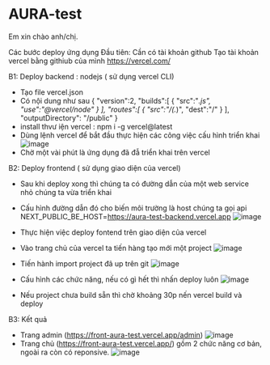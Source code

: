 ﻿# AURA-test

 Em xin chào anh/chị.

 Các bước deploy ứng dụng
 Đầu tiên: Cần có tài khoản github
 Tạo tài khoản vercel bằng githiub của mình https://vercel.com/
 
 B1: Deploy backend : nodejs ( sử dụng vercel CLI)
 - Tạo file vercel.json
 - Có nội dung như sau
   {
    "version":2,
    "builds":[
        {
            "src":"*.js",
            "use":"@vercel/node"
        }
    ],
    "routes":[
        {
            "src":"/(.*)",
            "dest":"/"
        }
    ],
    "outputDirectory": "/public"
}
- install thvư iện vercel : npm i -g vercel@latest
- Dùng lệnh vercel để bắt đầu thực hiện các công việc cấu hình triển khai
  ![image](https://github.com/vantohuu/AURA-test/assets/82772386/74654719-e847-4391-802a-0058d86b252e)
- Chờ một vài phút là ứng dụng đã đẫ triển khai trên vercel
  
B2: Deploy frontend  ( sử dụng giao diện của vercel)

- Sau khi deploy xong thì chúng ta có đường dẫn của một web service nhỏ chúng ta vừa triển khai
- Cấu hình đường dẫn đó cho biến môi trường là host chúng ta gọi api
  NEXT_PUBLIC_BE_HOST=https://aura-test-backend.vercel.app
  ![image](https://github.com/vantohuu/AURA-test/assets/82772386/7d424dd9-62fe-4755-9188-768e1298acb0)

- Thực hiện việc deploy fontend trên giao diện của vercel
- Vào trang chủ của vercel ta tiến hàng tạo mới một project
![image](https://github.com/vantohuu/AURA-test/assets/82772386/60c421fb-2b6d-4c6c-adad-694bd834422b)
- Tiến hành import project đã up trên git
  ![image](https://github.com/vantohuu/AURA-test/assets/82772386/404f7ef6-00ee-408d-8928-2fb4a2af9047)
- Cấu hình các chức năng, nếu có gì hết thì nhấn deploy luôn
  ![image](https://github.com/vantohuu/AURA-test/assets/82772386/c3dab4df-ebe4-4765-b35b-f74443d5ef70)
- Nếu project chưa build sẵn thì chờ khoảng 30p nến vercel build và deploy

B3: Kết quả 
- Trang admin (https://front-aura-test.vercel.app/admin)
  ![image](https://github.com/vantohuu/AURA-test/assets/82772386/7aefa02b-7fe2-4cc0-8a91-f5edc5e2a77f)
- Trang chủ (https://front-aura-test.vercel.app/) gồm 2 chức năng cơ bản, ngoài ra còn có reponsive.
![image](https://github.com/vantohuu/AURA-test/assets/82772386/167471ac-1bb4-4937-9dc2-35e4e9361a01)



  






  



